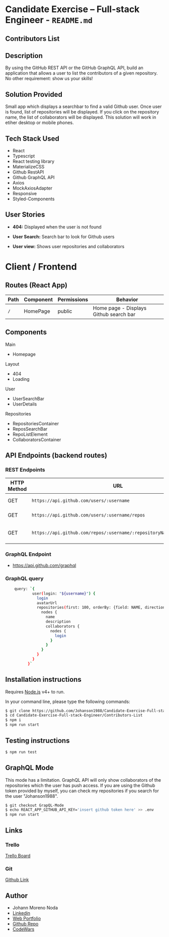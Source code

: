 # Candidate Exercise – Full-stack Engineer - `README.md` 
## Contributors List

## Description

By using the GitHub REST API or the GitHub GraphQL API, build an application that allows a user to list the contributors of a given repository. No other requirement: show us your skills!

## Solution Provided

Small app which displays a searchbar to find a valid Github user. Once user is found, list of repositories will be displayed. If you click on the repository name, the list of collaborators will be displayed. This solution will work in etiher desktop or mobile phones.

## Tech Stack Used

- React
- Typescript
- React testing library
- MaterializeCSS
- Github RestAPI
- Github GraphQL API
- Axios
- MockAxiosAdapter
- Responsive
- Styled-Components

## User Stories

- **404:** Displayed when the user is not found

- **User Search:** Search bar to look for Github users

- **User view:** Shows user repositories and collaborators

# Client / Frontend

## Routes (React App)
| Path                      | Component            | Permissions | Behavior                                                     |
| ------------------------- | -------------------- | ----------- | ------------------------------------------------------------ |
| `/`                       | HomePage              | public     | Home page - Displays Github search bar |

## Components

Main
 * Homepage

Layout
 * 404
 * Loading

User
 * UserSearchBar
 * UserDetails
 
Repositories
 * RepositoriesContainer
 * ReposSearchBar
 * RepoListElement
 * CollaboratorsContainer

## API Endpoints (backend routes)

### REST Endpoints

| HTTP Method | URL                         | Request Body                 | Success status | Error Status | Description                                                  |
| ----------- | --------------------------- | ---------------------------- | -------------- | ------------ | ------------------------------------------------------------ |
| GET         | `https://api.github.com/users/:username`           | {username}                | 200            | 404          | Gets user info          |
| GET        | `https://api.github.com/users/:username/repos`                | {username}      | 200            | 404          | Gets user's repositories |
| GET        | `https://api.github.com/repos/:username/:repositoryName/contributors`                | {username, repositoryName}      | 200            | 404          | Gets repositorie's collaborators |

### GraphQL Endpoint

- https://api.github.com/graphql

### GraphQL query

```sh
    query: `{
            user(login: "${username}") {
              login
              avatarUrl
              repositories(first: 100, orderBy: {field: NAME, direction: ASC}) {
                nodes {
                  name
                  description
                  collaborators {
                    nodes {
                      login
                    }
                  }
                }
              }
            }
          }`
```

## Installation instructions

Requires [Node.js](https://nodejs.org/) v4+ to run.

In your command line, please type the following commands:

```sh
$ git clone https://github.com/Johanson1988/Candidate-Exercise-Full-stack-Engineer.git
$ cd Candidate-Exercise-Full-stack-Engineer/Contributors-List
$ npm i
$ npm run start
```
## Testing instructions

```sh
$ npm run test
```

## GraphQL Mode

This mode has a limitation. GraphQL API will only show collaborators of the repositories which the user has push access. If you are using the Github token provided by myself, you can check my repositories if you search for the user "Johanson1988". 

```sh
$ git checkout GrapQL-Mode
$ echo REACT_APP_GITHUB_API_KEY='insert github token here' >> .env
$ npm run start
```

## Links

### Trello

[Trello Board](https://trello.com/b/7CPtRRzO/candidate-exercise-full-stack-engineer) 

### Git

[Github Link](https://github.com/Johanson1988/Candidate-Exercise-Full-stack-Engineer)

## Author
* Johann Moreno Noda
* [Linkedin](https://www.linkedin.com/in/johannmoreno/)
* [Web Portfolio](https://web-portfolio-johann-moreno.herokuapp.com/)
* [Github Repo](https://github.com/Johanson1988?tab=stars)
* [CodeWars](https://www.codewars.com/users/johanson88)